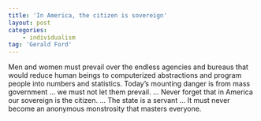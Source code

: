 ```yaml
---
title: 'In America, the citizen is sovereign'
layout: post
categories:
    - individualism
tag: 'Gerald Ford'
---
```


Men and women must prevail over the endless agencies and bureaus that would reduce human beings to computerized abstractions and program people into numbers and statistics. Today’s mounting danger is from mass government … we must not let them prevail. … Never forget that in America our sovereign is the citizen. … The state is a servant … It must never become an anonymous monstrosity that masters everyone.